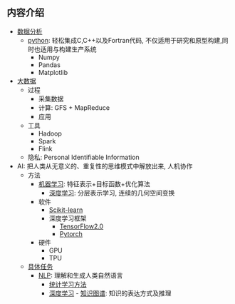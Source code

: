 ## 内容介绍
- [数据分析](Data/analysis.md)
    - [python](Data/basic.md): 轻松集成C,C++以及Fortran代码, 不仅适用于研究和原型构建,同时也适用与构建生产系统
        - Numpy
        - Pandas
        - Matplotlib
- [大数据](BigData/bigdata.md)
    - 过程
        - 采集数据
        - 计算: GFS + MapReduce
        - 应用
    - 工具
        - Hadoop
        - Spark
        - Flink
    - 隐私: Personal Identifiable Information
- AI: 把人类从无意义的、重复性的思维模式中解放出来, 人机协作
    - 方法
        - [机器学习](AI/ML/ml.md): 特征表示+目标函数+优化算法
            - [深度学习](AI/ML/DL/dl.md): 分层表示学习, 连续的几何空间变换
        - 软件
            - [Scikit-learn](AI/ML/sklearn.md)
            - 深度学习框架
                - [TensorFlow2.0](AI/ML/DL/tensorflow.md)
                - [Pytorch](AI/ML/DL/hello_pytorch.py)
        - 硬件
            - GPU
            - TPU
    - [具体任务](https://github.com/syntomic/BigData_and_AI/tree/master/AI/)
        - [NLP](https://github.com/syntomic/BigData_and_AI/tree/master/NLP/): 理解和生成人类自然语言
            - [统计学习方法](AI/NLP/statistics.md)
            - [深度学习](AI/NLP/deep_learning.md)        - [知识图谱](AI/NLP/KG.md): 知识的表达方式及推理
